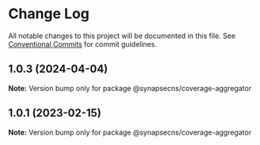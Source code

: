 # Change Log

All notable changes to this project will be documented in this file.
See [Conventional Commits](https://conventionalcommits.org) for commit guidelines.

## 1.0.3 (2024-04-04)

**Note:** Version bump only for package @synapsecns/coverage-aggregator





## 1.0.1 (2023-02-15)

**Note:** Version bump only for package @synapsecns/coverage-aggregator

